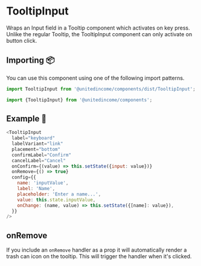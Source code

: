 # TooltipInput

Wraps an Input field in a Tooltip component which activates on key press. Unlike the regular Tooltip, the TooltipInput component can only activate on button click.

## Importing 📦

You can use this component using one of the following import patterns.

```javascript
import TooltipInput from '@unitedincome/components/dist/TooltipInput';
```

```javascript
import {TooltipInput} from '@unitedincome/components';
```

## Example 🚀

```javascript
<TooltipInput
  label="keyboard"
  labelVariant="link"
  placement="bottom"
  confirmLabel="Confirm"
  cancelLabel="Cancel"
  onConfirm={(value) => this.setState({input: value})}
  onRemove={() => true}
  config={{
    name: 'inputValue',
    label: 'Name',
    placeholder: 'Enter a name...',
    value: this.state.inputValue,
    onChange: (name, value) => this.setState({[name]: value}),
  }}
/>
```

## onRemove

If you include an `onRemove` handler as a prop it will automatically render a trash can icon on the tooltip. This will trigger the handler when it's clicked.
